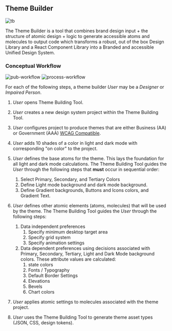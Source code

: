 ## Theme Builder
![tb](./../../_images/theme-builder.png)

The Theme Builder is a tool that combines brand design input + the structure of atomic design +  logic to generate accessible atoms and molecules to output code which transforms a robust, out of the box Design Library and a React Component Library into a Branded and accessible Unified Design System. 

### Conceptual Workflow
![pub-workflow](../../_images/publication-workflow.png)
![process-workflow](../../_images/process-workflow.png)

For each of the following steps, a theme builder *User* may be a *Designer* or *Impaired Person*.

1. *User* opens Theme Building Tool.
2. *User* creates a new design system project within the Theme Building Tool.
3. *User* configures project to produce themes that are either Business (AA) or Government (AAA) [WCAG Compatible][WCAG].
3. *User* adds 10 shades of a color in light and dark mode with corresponding "on color" to the project.
4. *User* defines the base atoms for the theme. This lays the foundation for all light and dark mode calculations. The Theme Building Tool guides the *User* through the following steps that **must** occur in sequential order:

   1. Select Primary, Secondary, and Tertiary Colors
   2. Define Light mode background and dark mode background.
   3. Define Gradient backgrounds, Buttons and Icons colors, and Gradient Text.

5. *User* defines other atomic elements (atoms, molecules) that will be used by the theme. The Theme Building Tool guides the *User* through the following steps:

   1. Data independent preferences
      1. Specify minimum desktop target area
      2. Specify grid system
      3. Specify animation settings
   2. Data dependent preferences using decisions associated with Primary, Secondary, Tertiary, Light and Dark Mode background colors. These attribute values are calculated:
      1. state colors
      2. Fonts / Typography
      3. Default Border Settings
      4. Elevations
      5. Bevels
      6. Chart colors

6. *User* applies atomic settings to molecules associated with the theme project.
7. *User* uses the Theme Building Tool to generate theme asset types (JSON, CSS, design tokens).


<!--- Reusable Inline Named Links  --->

[WCAG]: https://www.w3.org/TR/WCAG21/
[M2DESIGN]: https://m2.material.io/design/
[BOOTDESIGN]: https://themes.getbootstrap.com/official-themes/
[WORKBENCH]: https://storybook.js.org/

